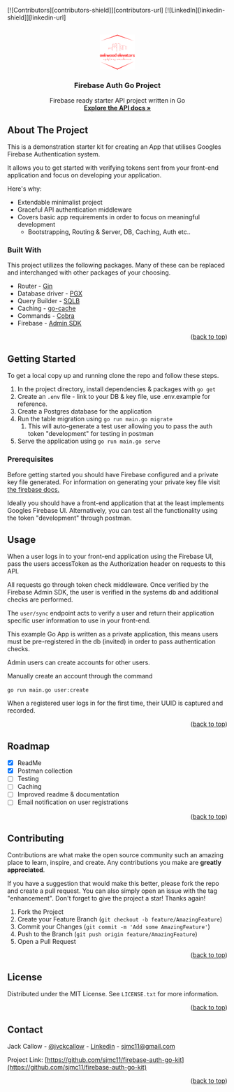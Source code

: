 <!-- PROJECT SHIELDS -->
[![Contributors][contributors-shield]][contributors-url]
[![LinkedIn][linkedin-shield]][linkedin-url]



<!-- PROJECT LOGO -->
<br />
<div align="center">
  <a href="https://github.com/sjmc11/firebase-auth-go-kit">
    <img src="/logo.svg" alt="Logo" width="80" height="80">
  </a>

<h3 align="center">Firebase Auth Go Project</h3>

  <p align="center">
    Firebase ready starter API project written in Go
    <br />
    <a href="https://documenter.getpostman.com/view/5420516/UVkmQGdv"><strong>Explore the API docs »</strong></a>
  </p>
</div>


<!-- ABOUT THE PROJECT -->
## About The Project

This is a demonstration starter kit for creating an App that utilises Googles Firebase Authentication system.

It allows you to get started with verifying tokens sent from your front-end application and focus on developing your application.

Here's why:
* Extendable minimalist project
* Graceful API authentication middleware
* Covers basic app requirements in order to focus on meaningful development
  * Bootstrapping, Routing & Server, DB, Caching, Auth etc..



### Built With

This project utilizes the following packages. Many of these can be replaced and interchanged with other packages of your choosing.

* Router - [Gin](https://example.com)
* Database driver - [PGX](https://example.com)
* Query Builder - [SQLB](https://example.com)
* Caching - [go-cache](https://github.com/patrickmn/go-cache)
* Commands - [Cobra](https://github.com/spf13/cobra)
* Firebase - [Admin SDK](https://github.com/firebase/firebase-admin-go)

<p align="right">(<a href="#top">back to top</a>)</p>



<!-- GETTING STARTED -->
## Getting Started

To get a local copy up and running clone the repo and follow these steps.

1. In the project directory, install dependencies & packages with `go get`
2. Create an `.env` file - link to your DB & key file, use .env.example for reference.
3. Create a Postgres database for the application
4. Run the table migration using `go run main.go migrate`
   1. This will auto-generate a test user allowing you to pass the auth token "development" for testing in postman
5. Serve the application using `go run main.go serve`

### Prerequisites

Before getting started you should have Firebase configured and a private key file generated.
For information on generating your private key file visit [the firebase docs.](https://firebase.google.com/docs/cloud-messaging/auth-server)

Ideally you should have a front-end application that at the least implements Googles Firebase UI. Alternatively, you can test all the functionality using the token "development" through postman.

<!-- USAGE -->
## Usage


When a user logs in to your front-end application using the Firebase UI, pass the users accessToken as the Authorization header on requests to this API.

All requests go through token check middleware. Once verified by the Firebase Admin SDK, the user is verified in the systems db and additional checks are performed.

The `user/sync` endpoint acts to verify a user and return their application specific user information to use in your front-end.

This example Go App is written as a private application, this means users must be pre-registered in the db (invited) in order to pass authentication checks.

Admin users can create accounts for other users.

Manually create an account through the command

`go run main.go user:create`

When a registered user logs in for the first time, their UUID is captured and recorded.

<p align="right">(<a href="#top">back to top</a>)</p>



<!-- ROADMAP -->
## Roadmap

- [x] ReadMe
- [x] Postman collection
- [ ] Testing
- [ ] Caching
- [ ] Improved readme & documentation
- [ ] Email notification on user registrations

<p align="right">(<a href="#top">back to top</a>)</p>



<!-- CONTRIBUTING -->
## Contributing

Contributions are what make the open source community such an amazing place to learn, inspire, and create. Any contributions you make are **greatly appreciated**.

If you have a suggestion that would make this better, please fork the repo and create a pull request. You can also simply open an issue with the tag "enhancement".
Don't forget to give the project a star! Thanks again!

1. Fork the Project
2. Create your Feature Branch (`git checkout -b feature/AmazingFeature`)
3. Commit your Changes (`git commit -m 'Add some AmazingFeature'`)
4. Push to the Branch (`git push origin feature/AmazingFeature`)
5. Open a Pull Request

<p align="right">(<a href="#top">back to top</a>)</p>



<!-- LICENSE -->
## License

Distributed under the MIT License. See `LICENSE.txt` for more information.

<p align="right">(<a href="#top">back to top</a>)</p>



<!-- CONTACT -->
## Contact

Jack Callow - [@jvckcallow](https://twitter.com/jvckcallow) - [Linkedin](https://www.linkedin.com/in/jack-callow-11002b8a/) - sjmc11@gmail.com

Project Link: [https://github.com/sjmc11/firebase-auth-go-kit](https://github.com/sjmc11/firebase-auth-go-kit)

<p align="right">(<a href="#top">back to top</a>)</p>
